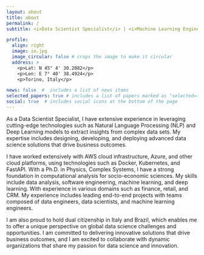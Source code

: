 ```yaml
---
layout: about
title: about
permalink: /
subtitle: <i>Data Scientist Specialist</i> | <i>Machine Learning Engineer</i> | <i>Software Engineer</i> 

profile:
  align: right
  image: io.jpg
  image_circular: false # crops the image to make it circular
  address: >
    <p>Lat: N 45° 4' 30.2082</p>
    <p>Lon: E 7° 40' 38.4924</p>
    <p>Torino, Italy</p>

news: false  #  includes a list of news items
selected_papers: true # includes a list of papers marked as "selected={true}"
social: true  # includes social icons at the bottom of the page
---
```


As a Data Scientist Specialist, I have extensive experience in leveraging cutting-edge technologies such as Natural Language Processing (NLP) and Deep Learning models to extract insights from complex data sets. My expertise includes designing, developing, and deploying advanced data science solutions that drive business outcomes.

I have worked extensively with AWS cloud infrastructure, Azure, and other cloud platforms, using technologies such as Docker, Kubernetes, and FastAPI. With a Ph.D. in Physics, Complex Systems, I have a strong foundation in computational analysis for socio-economic sciences. My skills include data analysis, software engineering, machine learning, and deep learning. With experience in various domains such as finance, retail, and CRM. My experience includes leading end-to-end projects with teams composed of data engineers, data scientists, and machine learning engineers.

I am also proud to hold dual citizenship in Italy and Brazil, which enables me to offer a unique perspective on global data science challenges and opportunities. I am committed to delivering innovative solutions that drive business outcomes, and I am excited to collaborate with dynamic organizations that share my passion for data science and innovation.
